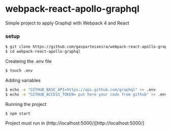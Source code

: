 # webpack-react-apollo-graphql

Simple project to apply Graphql with Webpack 4 and React

### setup

```sh
$ git clone https://github.com/gasparteixeira/webpack-react-apollo-graphql.git
$ cd webpack-react-apollo-graphql
```

Createing the .env file

```sh
$ touch .env
```

Adding variables

```sh
$ echo -e "GITHUB_BASE_API=https://api.github.com/graphql" >> .env
$ echo -e "GITHUB_ACCESS_TOKEN= put here your code from github" >> .env
```

Running the project

```sh
$ npm start
```

Project must run in (http://localhost:5000/)[http://localhost:5000/]
